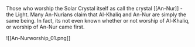 Those who worship the Solar Crystal itself as call the crystal [[An-Nur]] - the Light. Many An-Nurians claim that Al-Khaliq and An-Nur are simply the same being. In fact, its not even known whether or not worship of Al-Khaliq, or worship of An-Nur came first. 

![[An-Nurworship_01.png]]